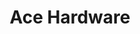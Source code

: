 ---
title: "Ace Hardware"
url: /colorado-springs/ace-hardware-south-8th-street/
shop: doityourself
---